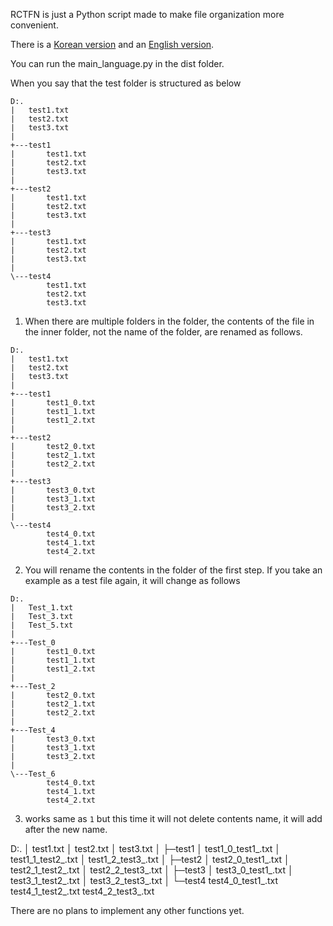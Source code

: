 RCTFN is just a Python script made to make file organization more convenient.

There is a [Korean version](https://github.com/oil-lamp-cat/Rename-Contents-To-Folder-Name/blob/1.0.0/readme_kr.md) and an [English version](https://github.com/oil-lamp-cat/Rename-Contents-To-Folder-Name/blob/1.0.0/readme.md).

You can run the main_language.py in the dist folder.

When you say that the test folder is structured as below

```
D:.
|   test1.txt
|   test2.txt
|   test3.txt
|
+---test1
|       test1.txt
|       test2.txt
|       test3.txt
|
+---test2
|       test1.txt
|       test2.txt
|       test3.txt
|
+---test3
|       test1.txt
|       test2.txt
|       test3.txt
|
\---test4
        test1.txt
        test2.txt
        test3.txt
```

1. When there are multiple folders in the folder, the contents of the file in the inner folder, not the name of the folder, are renamed as follows.

```
D:.
|   test1.txt
|   test2.txt
|   test3.txt
|
+---test1
|       test1_0.txt
|       test1_1.txt
|       test1_2.txt
|
+---test2
|       test2_0.txt
|       test2_1.txt
|       test2_2.txt
|
+---test3
|       test3_0.txt
|       test3_1.txt
|       test3_2.txt
|
\---test4
        test4_0.txt
        test4_1.txt
        test4_2.txt
```

2. You will rename the contents in the folder of the first step. If you take an example as a test file again, it will change as follows

```
D:.
|   Test_1.txt
|   Test_3.txt
|   Test_5.txt
|
+---Test_0
|       test1_0.txt
|       test1_1.txt
|       test1_2.txt
|
+---Test_2
|       test2_0.txt
|       test2_1.txt
|       test2_2.txt
|
+---Test_4
|       test3_0.txt
|       test3_1.txt
|       test3_2.txt
|
\---Test_6
        test4_0.txt
        test4_1.txt
        test4_2.txt
```

3. works same as `1` but this time it will not delete contents name, it will add after the new name.

D:.
│  test1.txt
│  test2.txt
│  test3.txt
│
├─test1
│      test1_0_test1_.txt
│      test1_1_test2_.txt
│      test1_2_test3_.txt
│
├─test2
│      test2_0_test1_.txt
│      test2_1_test2_.txt
│      test2_2_test3_.txt
│
├─test3
│      test3_0_test1_.txt
│      test3_1_test2_.txt
│      test3_2_test3_.txt
│
└─test4
        test4_0_test1_.txt
        test4_1_test2_.txt
        test4_2_test3_.txt

There are no plans to implement any other functions yet.